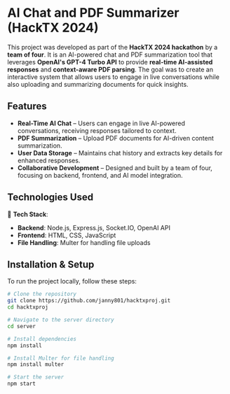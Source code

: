 # AI Chat and PDF Summarizer (HackTX 2024)

This project was developed as part of the **HackTX 2024 hackathon** by a **team of four**. It is an AI-powered chat and PDF summarization tool that leverages **OpenAI's GPT-4 Turbo API** to provide **real-time AI-assisted responses** and **context-aware PDF parsing**. The goal was to create an interactive system that allows users to engage in live conversations while also uploading and summarizing documents for quick insights.

##  Features
- **Real-Time AI Chat** – Users can engage in live AI-powered conversations, receiving responses tailored to context.
- **PDF Summarization** – Upload PDF documents for AI-driven content summarization.
- **User Data Storage** – Maintains chat history and extracts key details for enhanced responses.
- **Collaborative Development** – Designed and built by a team of four, focusing on backend, frontend, and AI model integration.


## Technologies Used
🔧 **Tech Stack**:
- **Backend**: Node.js, Express.js, Socket.IO, OpenAI API
- **Frontend**: HTML, CSS, JavaScript
- **File Handling**: Multer for handling file uploads

## Installation & Setup

To run the project locally, follow these steps:

```bash
# Clone the repository
git clone https://github.com/janny801/hacktxproj.git
cd hacktxproj

# Navigate to the server directory
cd server

# Install dependencies
npm install

# Install Multer for file handling
npm install multer

# Start the server
npm start
